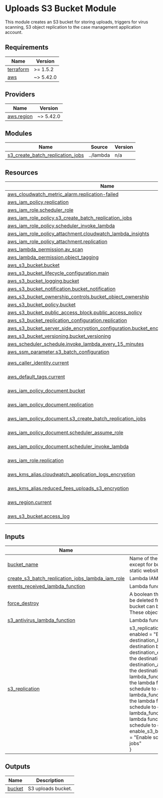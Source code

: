 # Uploads S3 Bucket Module

This module creates an S3 bucket for storing uploads, triggers for virus scanning, S3 object replication to the case management application account.

<!-- BEGIN_TF_DOCS -->
## Requirements

| Name | Version |
|------|---------|
| <a name="requirement_terraform"></a> [terraform](#requirement\_terraform) | >= 1.5.2 |
| <a name="requirement_aws"></a> [aws](#requirement\_aws) | ~> 5.42.0 |

## Providers

| Name | Version |
|------|---------|
| <a name="provider_aws.region"></a> [aws.region](#provider\_aws.region) | ~> 5.42.0 |

## Modules

| Name | Source | Version |
|------|--------|---------|
| <a name="module_s3_create_batch_replication_jobs"></a> [s3\_create\_batch\_replication\_jobs](#module\_s3\_create\_batch\_replication\_jobs) | ../lambda | n/a |

## Resources

| Name | Type |
|------|------|
| [aws_cloudwatch_metric_alarm.replication-failed](https://registry.terraform.io/providers/hashicorp/aws/latest/docs/resources/cloudwatch_metric_alarm) | resource |
| [aws_iam_policy.replication](https://registry.terraform.io/providers/hashicorp/aws/latest/docs/resources/iam_policy) | resource |
| [aws_iam_role.scheduler_role](https://registry.terraform.io/providers/hashicorp/aws/latest/docs/resources/iam_role) | resource |
| [aws_iam_role_policy.s3_create_batch_replication_jobs](https://registry.terraform.io/providers/hashicorp/aws/latest/docs/resources/iam_role_policy) | resource |
| [aws_iam_role_policy.scheduler_invoke_lambda](https://registry.terraform.io/providers/hashicorp/aws/latest/docs/resources/iam_role_policy) | resource |
| [aws_iam_role_policy_attachment.cloudwatch_lambda_insights](https://registry.terraform.io/providers/hashicorp/aws/latest/docs/resources/iam_role_policy_attachment) | resource |
| [aws_iam_role_policy_attachment.replication](https://registry.terraform.io/providers/hashicorp/aws/latest/docs/resources/iam_role_policy_attachment) | resource |
| [aws_lambda_permission.av_scan](https://registry.terraform.io/providers/hashicorp/aws/latest/docs/resources/lambda_permission) | resource |
| [aws_lambda_permission.object_tagging](https://registry.terraform.io/providers/hashicorp/aws/latest/docs/resources/lambda_permission) | resource |
| [aws_s3_bucket.bucket](https://registry.terraform.io/providers/hashicorp/aws/latest/docs/resources/s3_bucket) | resource |
| [aws_s3_bucket_lifecycle_configuration.main](https://registry.terraform.io/providers/hashicorp/aws/latest/docs/resources/s3_bucket_lifecycle_configuration) | resource |
| [aws_s3_bucket_logging.bucket](https://registry.terraform.io/providers/hashicorp/aws/latest/docs/resources/s3_bucket_logging) | resource |
| [aws_s3_bucket_notification.bucket_notification](https://registry.terraform.io/providers/hashicorp/aws/latest/docs/resources/s3_bucket_notification) | resource |
| [aws_s3_bucket_ownership_controls.bucket_object_ownership](https://registry.terraform.io/providers/hashicorp/aws/latest/docs/resources/s3_bucket_ownership_controls) | resource |
| [aws_s3_bucket_policy.bucket](https://registry.terraform.io/providers/hashicorp/aws/latest/docs/resources/s3_bucket_policy) | resource |
| [aws_s3_bucket_public_access_block.public_access_policy](https://registry.terraform.io/providers/hashicorp/aws/latest/docs/resources/s3_bucket_public_access_block) | resource |
| [aws_s3_bucket_replication_configuration.replication](https://registry.terraform.io/providers/hashicorp/aws/latest/docs/resources/s3_bucket_replication_configuration) | resource |
| [aws_s3_bucket_server_side_encryption_configuration.bucket_encryption_configuration](https://registry.terraform.io/providers/hashicorp/aws/latest/docs/resources/s3_bucket_server_side_encryption_configuration) | resource |
| [aws_s3_bucket_versioning.bucket_versioning](https://registry.terraform.io/providers/hashicorp/aws/latest/docs/resources/s3_bucket_versioning) | resource |
| [aws_scheduler_schedule.invoke_lambda_every_15_minutes](https://registry.terraform.io/providers/hashicorp/aws/latest/docs/resources/scheduler_schedule) | resource |
| [aws_ssm_parameter.s3_batch_configuration](https://registry.terraform.io/providers/hashicorp/aws/latest/docs/resources/ssm_parameter) | resource |
| [aws_caller_identity.current](https://registry.terraform.io/providers/hashicorp/aws/latest/docs/data-sources/caller_identity) | data source |
| [aws_default_tags.current](https://registry.terraform.io/providers/hashicorp/aws/latest/docs/data-sources/default_tags) | data source |
| [aws_iam_policy_document.bucket](https://registry.terraform.io/providers/hashicorp/aws/latest/docs/data-sources/iam_policy_document) | data source |
| [aws_iam_policy_document.replication](https://registry.terraform.io/providers/hashicorp/aws/latest/docs/data-sources/iam_policy_document) | data source |
| [aws_iam_policy_document.s3_create_batch_replication_jobs](https://registry.terraform.io/providers/hashicorp/aws/latest/docs/data-sources/iam_policy_document) | data source |
| [aws_iam_policy_document.scheduler_assume_role](https://registry.terraform.io/providers/hashicorp/aws/latest/docs/data-sources/iam_policy_document) | data source |
| [aws_iam_policy_document.scheduler_invoke_lambda](https://registry.terraform.io/providers/hashicorp/aws/latest/docs/data-sources/iam_policy_document) | data source |
| [aws_iam_role.replication](https://registry.terraform.io/providers/hashicorp/aws/latest/docs/data-sources/iam_role) | data source |
| [aws_kms_alias.cloudwatch_application_logs_encryption](https://registry.terraform.io/providers/hashicorp/aws/latest/docs/data-sources/kms_alias) | data source |
| [aws_kms_alias.reduced_fees_uploads_s3_encryption](https://registry.terraform.io/providers/hashicorp/aws/latest/docs/data-sources/kms_alias) | data source |
| [aws_region.current](https://registry.terraform.io/providers/hashicorp/aws/latest/docs/data-sources/region) | data source |
| [aws_s3_bucket.access_log](https://registry.terraform.io/providers/hashicorp/aws/latest/docs/data-sources/s3_bucket) | data source |

## Inputs

| Name | Description | Type | Default | Required |
|------|-------------|------|---------|:--------:|
| <a name="input_bucket_name"></a> [bucket\_name](#input\_bucket\_name) | Name of the bucket. do not use dots (.) except for buckets that are used only for static website hosting. | `string` | n/a | yes |
| <a name="input_create_s3_batch_replication_jobs_lambda_iam_role"></a> [create\_s3\_batch\_replication\_jobs\_lambda\_iam\_role](#input\_create\_s3\_batch\_replication\_jobs\_lambda\_iam\_role) | Lambda IAM role | `any` | n/a | yes |
| <a name="input_events_received_lambda_function"></a> [events\_received\_lambda\_function](#input\_events\_received\_lambda\_function) | Lambda function ARN for events received | `any` | n/a | yes |
| <a name="input_force_destroy"></a> [force\_destroy](#input\_force\_destroy) | A boolean that indicates all objects should be deleted from the bucket so that the bucket can be destroyed without error. These objects are not recoverable. | `bool` | `false` | no |
| <a name="input_s3_antivirus_lambda_function"></a> [s3\_antivirus\_lambda\_function](#input\_s3\_antivirus\_lambda\_function) | Lambda function ARN for events received | `any` | n/a | yes |
| <a name="input_s3_replication"></a> [s3\_replication](#input\_s3\_replication) | s3\_replication = {<br>      enabled                                   = "Enable S3 object replication"<br>      destination\_bucket\_arn                    = "ARN of the destination bucket"<br>      destination\_encryption\_key\_arn            = "ARN of the destination encryption key"<br>      destination\_account\_id                    = "Account ID of the destination bucket"<br>      lambda\_function\_image\_ecr\_arn             = "ARN of the lambda function to be invoked on a schedule to create replication jobs"<br>      lambda\_function\_image\_ecr\_url             = "URL of the lambda function to be invoked on a schedule to create replication jobs"<br>      lambda\_function\_image\_tag                 = "Tag of the lambda function to be invoked on a schedule to create replication jobs"<br>      enable\_s3\_batch\_job\_replication\_scheduler = "Enable scheduler to create replication jobs"<br>    } | <pre>object({<br>    enabled                                   = bool<br>    destination_bucket_arn                    = string<br>    destination_encryption_key_arn            = string<br>    destination_account_id                    = string<br>    lambda_function_image_ecr_arn             = string<br>    lambda_function_image_ecr_url             = string<br>    lambda_function_image_tag                 = string<br>    enable_s3_batch_job_replication_scheduler = bool<br>  })</pre> | n/a | yes |

## Outputs

| Name | Description |
|------|-------------|
| <a name="output_bucket"></a> [bucket](#output\_bucket) | S3 uploads bucket. |
<!-- END_TF_DOCS -->
